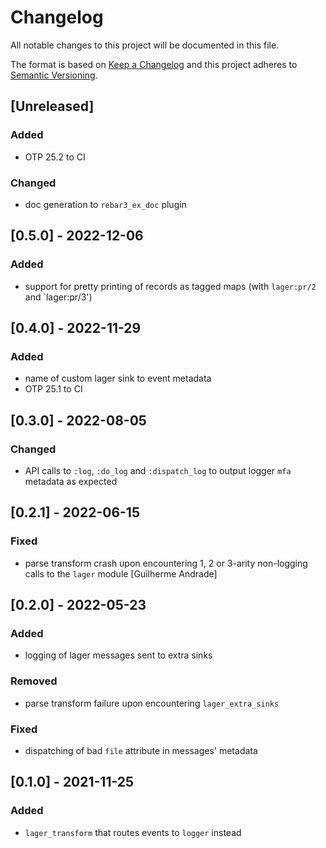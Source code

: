 # Changelog

All notable changes to this project will be documented in this file.

The format is based on [Keep a Changelog](http://keepachangelog.com/en/1.0.0/)
and this project adheres to [Semantic Versioning](http://semver.org/spec/v2.0.0.html).

## [Unreleased]

### Added

- OTP 25.2 to CI

### Changed

- doc generation to `rebar3_ex_doc` plugin

## [0.5.0] - 2022-12-06

### Added

- support for pretty printing of records as tagged maps
(with `lager:pr/2` and `lager:pr/3')

## [0.4.0] - 2022-11-29

### Added

- name of custom lager sink to event metadata
- OTP 25.1 to CI

## [0.3.0] - 2022-08-05

### Changed

- API calls to `:log`, `:do_log` and `:dispatch_log` to output logger `mfa` metadata as expected

## [0.2.1] - 2022-06-15

### Fixed

- parse transform crash upon encountering 1, 2 or 3-arity non-logging calls to the `lager` module
[Guilherme Andrade]

## [0.2.0] - 2022-05-23

### Added

- logging of lager messages sent to extra sinks

### Removed

- parse transform failure upon encountering `lager_extra_sinks`

### Fixed

- dispatching of bad `file` attribute in messages' metadata

## [0.1.0] - 2021-11-25

### Added

- `lager_transform` that routes events to `logger` instead
